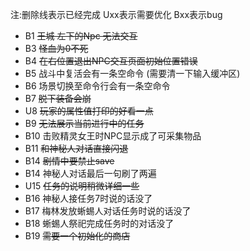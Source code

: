 注:删除线表示已经完成
Uxx表示需要优化
Bxx表示bug
- B1 ~~王城 左下的Npc 无法交互~~
- B3 ~~怪血为0不死~~
- B4 ~~在右位置退出NPC交互页面初始位置错误~~
- B5 战斗中复活会有一条空命令 (需要清一下输入缓冲区)
- B6 场景切换至命令行会有一条空命令
- B7 ~~脱下装备会崩~~
- U8 ~~玩家的属性值打印的好看一点~~
- B9 ~~无法展示当前进行中的任务~~
- B10 击败精灵女王时NPC显示成了可采集物品
- B11 ~~和神秘人对话直接闪退~~
- B14 ~~剧情中要禁止save~~
- B14 神秘人对话最后一句刷了两遍
- U15 ~~任务的说明稍微详细一些~~
- B16 神秘人接任务7时说的话没了
- B17 梅林发放蜥蜴人对话任务时说的话没了
- B18 蜥蜴人祭祀完成任务时的对话没了
- B19 ~~需要一个初始化的商店~~